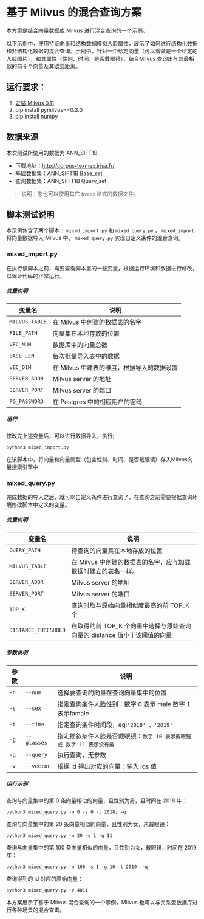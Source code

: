 # 基于 Milvus 的混合查询方案

本方案是结合向量数据库 Milvus 进行混合查询的一个示例。

以下示例中，使用特征向量和结构数据模拟人脸属性，展示了如何进行结构化数据和非结构化数据的混合查询。示例中，针对一个给定向量（可以看做是一个给定的人脸图片），和其属性（性别、时间、是否戴眼镜），结合Milvus 查询出与其最相似的前十个向量及其欧式距离。

## 运行要求：

1. [安装 Milvus 0.11](https://www.milvus.io/cn/docs/v0.11.0/milvus_docker-gpu.md)
3. pip install pymilvus==0.3.0
4. pip install numpy

## 数据来源

本次测试所使用的数据为 ANN_SIFT1B

- 下载地址：<http://corpus-texmex.irisa.fr/>
- 基础数据集：ANN_SIFT1B Base_set
- 查询数据集：ANN_SIFIT1B Query_set

> 说明：您也可以使用其它 `bvecs` 格式的数据文件。

## 脚本测试说明

本示例包含了两个脚本： `mixed_import.py` 和 `mixed_query.py` 。
`mixed_import` 将向量数据导入 Milvus 中， `mixed_query.py` 实现自定义条件的混合查询。

### mixed_import.py

在执行该脚本之前，需要查看脚本里的一些变量，根据运行环境和数据进行修改，以保证代码的正常运行。

##### 变量说明

| 变量名 | 说明 |
| --- | --- |
| `MILVUS_TABLE` |在 Milvus 中创建的数据表的名字|
| `FILE_PATH` |向量集在本地存放的位置|
| `VEC_NUM` |数据库中的向量总数|
| `BASE_LEN` |每次批量导入表中的数据|
| `VEC_DIM` |在 Milvus 中建表的维度，根据导入的数据设置|
| `SERVER_ADDR` |Milvus server 的地址|
| `SERVER_PORT` |Milvus server 的端口|
| `PG_PASSWORD` |在 Postgres 中的相应用户的密码|

##### 运行

修改完上述变量后，可以进行数据导入，执行;

```shell
python3 mixed_import.py
```

在该脚本中，将向量和向量属型（包含性别、时间、是否戴眼镜）存入Milvus向量搜索引擎中

### mixed_query.py

完成数据的导入之后，就可以自定义条件进行查询了，在查询之前需要根据查询环境修改脚本中定义的变量。

##### 变量说明

| 变量名 | 说明 |
| --- | --- |
|`QUERY_PATH` |待查询的向量集在本地存放的位置|
|`MILVUS_TABLE` |在 Milvus 中创建的数据表的名字，应与加载数据时建立的表名一样。|
|`SERVER_ADDR` |Milvus server 的地址|
|`SERVER_PORT` |Milvus server 的端口|
|`TOP_K` |查询时取与原始向量相似度最高的前 TOP_K 个|
|`DISTANCE_THRESHOLD` |在取得的前 TOP_K 个向量中选择与原始查询向量的 distance 值小于该阈值的向量|


##### 参数说明

| 参数 |           | 说明                                                         |
| ---- | --------- | ------------------------------------------------------------ |
| `-n`   | `--num`     | 选择要查询的向量在查询向量集中的位置                         |
| `-s`   | `--sex`     | 指定查询条件人脸性别：数字 0 表示 male  数字 1 表示famale |
| `-t`   | `--time`    | 指定查询条件时间段，eg:`'2018' 、'2019'` |
| `-g`   | `--glasses` | 指定插叙条件人脸是否戴眼镜：`数字 10 表示戴眼镜 或 数字 11 表示没有戴` |
| `-q`   | `--query`   | 执行查询，无参数                                             |
| `-v`   | `--vector`  | 根据 id 得出对应的向量：输入 ids 值                          |

##### 运行示例

查询与向量集中的第 0 条向量相似的向量，且性别为男，且时间在 2018 年 :

```shell
python3 mixed_query.py -n 0 -s 0 -t 2018, -q
```

查询与向量集中的第 20 条向量相似的向量，且性别为女，未戴眼镜：

```shell
python3 mixed_query.py -n 20 -s 1 -g 11
```

查询与向量集中的第 100 条向量相似的向量，且性别为女，戴眼镜，时间在 2019 年：

```shell
python3 mixed_query.py -n 100 -s 1 -g 10 -t 2019  -q
```

查询得到的 id 对应的原始向量：

```shell
python3 mixed_query.py -v 4011
```

本方案展示了基于 Milvus 混合查询的一个示例，Milvus  也可以与关系型数据库进行各种场景的混合查询。

